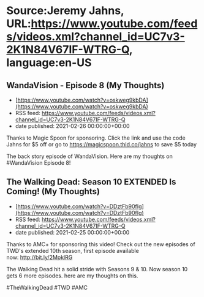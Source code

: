 # Source:Jeremy Jahns, URL:https://www.youtube.com/feeds/videos.xml?channel_id=UC7v3-2K1N84V67IF-WTRG-Q, language:en-US

## WandaVision - Episode 8 (My Thoughts)
 - [https://www.youtube.com/watch?v=oskweg9kbDA](https://www.youtube.com/watch?v=oskweg9kbDA)
 - RSS feed: https://www.youtube.com/feeds/videos.xml?channel_id=UC7v3-2K1N84V67IF-WTRG-Q
 - date published: 2021-02-26 00:00:00+00:00

Thanks to Magic Spoon for sponsoring. Click the link and use the code Jahns for $5 off or go to https://magicspoon.thld.co/jahns to save $5 today

The back story episode of WandaVision. Here are my thoughts on #WandaVision Episode 8!

## The Walking Dead: Season 10 EXTENDED Is Coming! (My Thoughts)
 - [https://www.youtube.com/watch?v=DDztFb90fIg](https://www.youtube.com/watch?v=DDztFb90fIg)
 - RSS feed: https://www.youtube.com/feeds/videos.xml?channel_id=UC7v3-2K1N84V67IF-WTRG-Q
 - date published: 2021-02-25 00:00:00+00:00

Thanks to AMC+ for sponsoring this video! Check out the new episodes of TWD's extended 10th season, first episode available now: http://bit.ly/2MpklRG

The Walking Dead hit a solid stride with Seasons 9 & 10. Now season 10 gets 6 more episodes. here are my thoughts on this.

#TheWalkingDead #TWD #AMC

